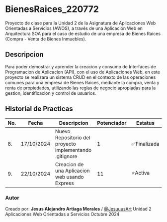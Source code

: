 # BienesRaices_220772
Proyecto de clase para la Unidad 2 de la Asignatura de Aplicaciones Web Orientadas a Servicios (AWOS), a través de una Aplicación Web en Arquitectura SOA para el caso de estudio de una empresa de Bienes Raíces (Compra - Venta de Bienes Inmuebles).

## Descripcion
Para poder demostrar y aprender la creacion y consumo de Interfaces de Programacion de Aplicacion (API), con el uso de Aplicaciones Web, en este proyecto se realizara un sistema CRUD en el contexto de las operaciones comunes para una empresa de Bienes Raices, mediante la compra, venta y renta de propiedades, utilizando las reglas de negocio apropiadas para la gestion, identificacion y control de usuarios.

## Historial de Practicas

|No.|Fecha|Descripcion|Potenciador|Estatus|
|--|--|--|--|--|
|8.|17/10/2024|Nuevo Repositorio del proyecto implementando .gitignore|1|✅Finalizada|
|9.|22/10/2024|Creacion de una Aplicacion web usando Express|11|⭐Activa|




### Autor
Creado por: **Jesus Alejandro Artiaga Morales** / [@JesuuusArt](https://github.com/JesuuusArt)
Unidad 2
Aplicaciones Web Orientadas a Servicios
Octubre 2024